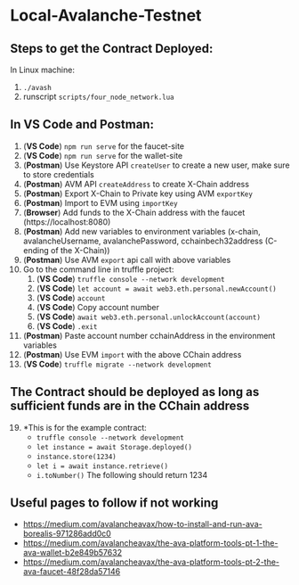 # Local-Avalanche-Testnet

## Steps to get the Contract Deployed:
In Linux machine:
1. `./avash`
2. runscript `scripts/four_node_network.lua`

## In VS Code and Postman:
1. (__VS Code__) `npm run serve` for the faucet-site
2. (__VS Code__) `npm run serve` for the wallet-site
3. (__Postman__) Use Keystore API `createUser` to create a new user, make sure to store credentials
4. (__Postman__) AVM API `createAddress` to create X-Chain address
5. (__Postman__) Export X-Chain to Private key using AVM `exportKey`
6. (__Postman__) Import to EVM using `importKey`
7. (__Browser__) Add funds to the X-Chain address with the faucet (https://localhost:8080)
8. (__Postman__) Add new variables to environment variables (x-chain, avalancheUsername, avalanchePassword, cchainbech32address (C-ending of the X-Chain))
9. (__Postman__) Use AVM `export` api call with above variables
10. Go to the command line in truffle project:
    1. (__VS Code__) `truffle console --network development`
    2. (__VS Code__) `let account = await web3.eth.personal.newAccount()`
    3. (__VS Code__) `account`
    4. (__VS Code__) Copy account number
    5. (__VS Code__) `await web3.eth.personal.unlockAccount(account)`
    6. (__VS Code__) `.exit`
11. (__Postman__) Paste account number cchainAddress in the environment variables
12. (__Postman__) Use EVM `import` with the above CChain address
13. (__VS Code__) `truffle migrate --network development`


## The Contract should be deployed as long as sufficient funds are in the CChain address

19. *This is for the example contract:
    * `truffle console --network development`
    * `let instance = await Storage.deployed()`
    * `instance.store(1234)`
    * `let i = await instance.retrieve()`
    * `i.toNumber()`
The following should return 1234


## Useful pages to follow if not working
* https://medium.com/avalancheavax/how-to-install-and-run-ava-borealis-971286add0c0
* https://medium.com/avalancheavax/the-ava-platform-tools-pt-1-the-ava-wallet-b2e849b57632
* https://medium.com/avalancheavax/the-ava-platform-tools-pt-2-the-ava-faucet-48f28da57146
